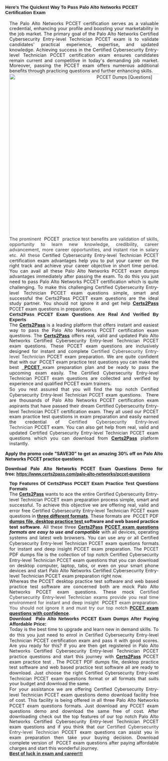 <h2><span style="font-family:Tahoma,Geneva,sans-serif;"><span style="font-size:11pt"><span style="line-height:115%"><b>Here’s The Quickest Way To Pass Palo Alto Networks PCCET Certification Exam</b></span></span></span></h2>

<p style="margin: 0cm 10pt; text-align: justify;"><span style="font-size:11pt"><span style="line-height:115%"><span sans-serif="" style="font-family:Calibri,">The Palo Alto Networks PCCET certification serves as a valuable credential, enhancing your profile and boosting your marketability in the job market. The primary goal of the Palo Alto Networks Certified Cybersecurity Entry-level Technician PCCET exam is to validate candidates' practical experience, expertise, and updated knowledge. Achieving success in the Certified Cybersecurity Entry-level Technician PCCET certification exam ensures candidates remain current and competitive in today's demanding job market. Moreover, passing the PCCET exam offers numerous additional benefits through practicing questions and further enhancing skills.</span></span></span></p>

<p style="margin: 0cm 10pt; text-align: center;"><a href="https://www.certs2pass.com/palo-alto-networks/pccet-questions"><img alt="PCCET Dumps [Questions]" src="https://miro.medium.com/v2/resize:fit:700/1*z00wcX3t0UTYtQg3p1ZQkA.jpeg" style="height: 519px; width: 720px;" /></a></p>

<p style="margin: 0cm 10pt; text-align: justify;"><span style="font-size:11pt"><span style="line-height:115%"><span sans-serif="" style="font-family:Calibri,"><span style="background:white"><span style="color:#333333">The prominent  </span></span>PCCET<span style="background:white"><span style="color:#333333">  practice test benefits are validation of skills, opportunity to learn new knowledge, credibility, career advancement, more career opportunities, and instant rise in salary etc. All these </span></span></span></span></span>Certified Cybersecurity Entry-level Technician PCCET<span style="font-size:11pt"><span style="line-height:115%"><span sans-serif="" style="font-family:Calibri,"> certification exam advantages help you to put your career on the right track and achieve your career objective in short time period. You can avail all these Palo Alto Networks PCCET exam dumps advantages immediately after passing the exam. To do this you just need to pass Palo Alto Networks PCCET certification which is quite challenging. To make this challenging </span></span></span>Certified Cybersecurity Entry-level Technician<span style="font-size:11pt"><span style="line-height:115%"><span sans-serif="" style="font-family:Calibri,"> PCCET exam questions simple, smart and successful the Certs2Pass PCCET exam questions are the ideal study partner. You should not ignore it and get help <u><strong>Certs2Pass</strong></u> </span></span></span> PCCET<span style="font-size:11pt"><span style="line-height:115%"><span sans-serif="" style="font-family:Calibri,"> exam questions in preparation.</span></span></span></p>

<h2 style="margin: 0cm 10pt; text-align: justify;"><span style="font-family:Tahoma,Geneva,sans-serif;"><span style="font-size:11pt"><span style="line-height:115%"><strong>Certs2Pass</strong><b> PCCET Exam Questions Are Real And Verified By Experts</b></span></span></span></h2>

<p style="margin: 0cm 10pt; text-align: justify;"><span style="font-size:11pt"><span style="line-height:115%"><span sans-serif="" style="font-family:Calibri,">The <strong><u>Certs2Pass</u> </strong>is a leading platform that offers instant and easiest way to pass the Palo Alto Networks PCCET certification exam questions. The <u><strong>Certs2Pass</strong></u> offers real, valid and updated Palo Alto Networks Certified Cybersecurity Entry-level Technician PCCET exam questions. These PCCET exam questions are inclusively designed for instant and complete <span style="background:white"><span style="color:#333333">Certified Cybersecurity Entry-level Technician </span></span>PCCET exam preparation. We are quite confident that with our <span style="background:white"><span style="color:#333333"> </span></span>PCCET exam practice test questions you can make the best <u><strong><span style="background:white"><span style="color:#333333"> </span></span>PCCET </strong></u>exam preparation plan and be ready to pass the upcoming exam easily. The </span></span></span>Certified Cybersecurity Entry-level Technician PCCET<span style="font-size:11pt"><span style="line-height:115%"><span sans-serif="" style="font-family:Calibri,"> exam questions are collected and verified by experience and qualified PCCET exam trainers.</span></span></span></p>

<p style="margin: 0cm 10pt; text-align: justify;"><span style="font-size:11pt"><span style="line-height:115%"><span sans-serif="" style="font-family:Calibri,">So you rest assured that you will find the top notch </span></span></span>Certified Cybersecurity Entry-level Technician PCCET<span style="font-size:11pt"><span style="line-height:115%"><span sans-serif="" style="font-family:Calibri,"> exam questions.  There are thousands of Palo Alto Networks PCCET certification exam aspirants that have passed their dream </span></span></span>Certified Cybersecurity Entry-level Technician PCCET<span style="font-size:11pt"><span style="line-height:115%"><span sans-serif="" style="font-family:Calibri,"> certification exam. They all used our PCCET exam practice test questions in exam preparation and easily earned the credential of <span style="background:white"><span style="color:#333333">Certified Cybersecurity Entry-level Technician </span></span>PCCET exam. You can also get help from real, valid and updated </span></span></span>Certified Cybersecurity Entry-level Technician PCCET<span style="font-size:11pt"><span style="line-height:115%"><span sans-serif="" style="font-family:Calibri,"> exam questions which you can download from <u><strong>Certs2Pass</strong></u> platform instantly.</span></span></span></p>

<p style="text-align: justify;"><strong>Apply the promo code "SAVE30" to get an amazing 30% off on Palo Alto Networks PCCET practice questions.</strong></p>

<p style="text-align: justify;"><strong>Download Palo Alto Networks PCCET Exam Questions Demo for free: </strong><strong><span style="font-family:Tahoma,Geneva,sans-serif;"><a href="https://www.certs2pass.com/palo-alto-networks/pccet-questions">https://www.certs2pass.com/palo-alto-networks/pccet-questions</a></span></strong></p>

<h3 style="margin: 0cm 10pt; text-align: justify;"><span style="font-family:Tahoma,Geneva,sans-serif;"><span style="font-size:11pt"><span style="line-height:115%"><b>Top Features Of Certs2Pass PCCET Exam Practice Test Questions Formats</b></span></span></span></h3>

<p style="margin: 0cm 10pt; text-align: justify;"><span style="font-size:11pt"><span style="line-height:115%"><span sans-serif="" style="font-family:Calibri,">The </span></span></span><u><strong>Certs2Pass</strong></u><span style="font-size:11pt"><span style="line-height:115%"><span sans-serif="" style="font-family:Calibri,"> wants to ace the entire </span></span></span>Certified Cybersecurity Entry-level Technician<span style="font-size:11pt"><span style="line-height:115%"><span sans-serif="" style="font-family:Calibri,"> PCCET exam preparation process simple, smart and successful. To achieve this objective we are offering real, valid and error free </span></span></span>Certified Cybersecurity Entry-level Technician PCCET<span style="font-size:11pt"><span style="line-height:115%"><span sans-serif="" style="font-family:Calibri,"> exam questions in <u><strong>three different formats</strong></u>. These formats are <span style="background:white"><span style="color:#333333"> </span></span>PCCET</span></span></span><span style="font-size:11pt"><span style="line-height:115%"><span sans-serif="" style="font-family:Calibri,"> PDF <u><strong>dumps file, desktop practice test </strong></u><strong>software and web based practice test software</strong>. All these three </span></span></span><u><strong>Certs2Pass</strong></u><span style="font-size:11pt"><span style="line-height:115%"><span sans-serif="" style="font-family:Calibri,"> <u><strong>PCCET exam questions</strong></u> <strong><em>formats are easy to use and compatible</em></strong> with all devices, operating systems and latest web browsers. You can use any or all </span></span></span>Certified Cybersecurity Entry-level Technician PCCET<span style="font-size:11pt"><span style="line-height:115%"><span sans-serif="" style="font-family:Calibri,"> exam questions formats for instant and deep insight PCCET exam preparation. The </span></span></span> PCCET<span style="font-size:11pt"><span style="line-height:115%"><span sans-serif="" style="font-family:Calibri,"> PDF dumps file is the collection of top notch </span></span></span>Certified Cybersecurity Entry-level Technician PCCET<span style="font-size:11pt"><span style="line-height:115%"><span sans-serif="" style="font-family:Calibri,"> exam questions that you can download on desktop computer, laptop, tabs, or even on your smart phone devices and start Palo Alto Networks Certified Cybersecurity Entry-level Technician PCCET exam preparation right now.</span></span></span></p>

<p style="margin: 0cm 10pt; text-align: justify;"><span style="font-size:11pt"><span style="line-height:115%"><span sans-serif="" style="font-family:Calibri,">Whereas the PCCET desktop practice test software and web based practice test software are concerned both are mock Palo Alto Networks PCCET exam questions. These mock <span style="background:white"><span style="color:#333333">Certified Cybersecurity Entry-level Technician exams provide you real time environment for instant and deep insight  </span></span>PCCET<span style="background:white"><span style="color:#333333"> exam preparation. You should not ignore it and must try our top notch </span></span></span></span></span><u><strong>PCCET</strong></u><span style="font-size:11pt"><span style="line-height:115%"><span sans-serif="" style="font-family:Calibri,"><u><strong> exam questions with confidence</strong></u>.</span></span></span></p>

<h3 style="margin: 0cm 10pt; text-align: justify;"><span style="font-family:Tahoma,Geneva,sans-serif;"><strong><span style="font-size:11pt"><span style="line-height:115%">Download  Palo Alto Networks PCCET Exam Dumps After Paying Affordable Price:</span></span></strong></span></h3>

<p style="margin: 0cm 10pt; text-align: justify;"><span style="font-size:11pt"><span style="line-height:115%"><span sans-serif="" style="font-family:Calibri,">Today is the best time to upgrade and learn new in demand skills. To do this you just need to enrol in </span></span></span>Certified Cybersecurity Entry-level Technician<span style="font-size:11pt"><span style="line-height:115%"><span sans-serif="" style="font-family:Calibri,"> PCCET certification exam and pass it with good scores. Are you ready for this? If you are then get registered in Palo Alto Networks Certified Cybersecurity Entry-level Technician PCCET practice questions and start this journey with </span></span></span><u><strong>Certs2Pass</strong></u><span style="font-size:11pt"><span style="line-height:115%"><span sans-serif="" style="font-family:Calibri,"> PCCET exam practice test . The <span style="background:white"><span style="color:#333333"></span></span> PCCET PDF dumps file, desktop practice test software and web based practice test software all are ready to download. Just choose the right </span></span></span>Certified Cybersecurity Entry-level Technician PCCET<span style="font-size:11pt"><span style="line-height:115%"><span sans-serif="" style="font-family:Calibri,"> exam questions format or all formats that suits your budget and download the same.</span></span></span></p>

<p style="margin: 0cm 10pt; text-align: justify;"><span style="font-size:11pt"><span style="line-height:115%"><span sans-serif="" style="font-family:Calibri,">For your assistance we are offering </span></span></span>Certified Cybersecurity Entry-level Technician PCCET<span style="font-size:11pt"><span style="line-height:115%"><span sans-serif="" style="font-family:Calibri,"> exam questions demo download facility free of cost. This facility is being offered in all three Palo Alto Networks PCCET exam questions formats. Just download any </span></span></span> PCCET<span style="font-size:11pt"><span style="line-height:115%"><span sans-serif="" style="font-family:Calibri,"> exam questions demo and download the same free of cost. After downloading check out the top features of our top notch Palo Alto Networks Certified Cybersecurity Entry-level Technician PCCET exam questions and if you think that our <span style="background:white"><span style="color:#333333">Certified Cybersecurity Entry-level Technician </span></span>PCCET exam questions can assist you in exam preparation then take your buying decision. Download complete version of <span style="background:white"><span style="color:#333333"> </span></span>PCCET exam questions after paying affordable charges and start this wonderful journey.</span></span></span></p>

<p style="margin: 0cm 10pt; text-align: justify;"><span style="font-family:Tahoma,Geneva,sans-serif;"><span style="font-size:11pt"><span style="line-height:115%"><span sans-serif=""><b><u>Best of luck in exam and career!!!</u></b></span></span></span></span></p>
